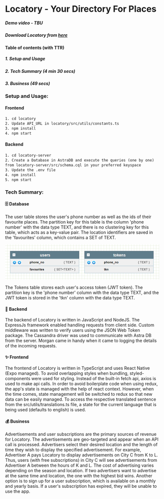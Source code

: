 # Locatory - Your Directory For Places
##### Demo video - TBU 
##### Download Locatory from [here](https://bit.ly/locatory-apk)
#### Table of contents (with TTR)
##### 1. Setup and Usage
##### 2. Tech Summary (4 min 30 secs)
##### 3. Business (49 secs)
### Setup and Usage:
#### Frontend
``` 
1. cd locatory
2. Update API_URL in locatory/src/utils/constants.ts
3. npm install
4. npm start
```
#### Backend
```
1. cd locatory-server
2. Create a Database in AstraDB and execute the queries (one by one) from locatory-server/src/schema.cql in your preferred keyspace
3. Update the .env file
4. npm install
5. npm start
```
### Tech Summary:
#### 🗄️ Database
The user table stores the user's phone number as well as the ids of their favourite places. The partition key for this table is the column 'phone number' with the data type TEXT, and there is no clustering key for this table, which acts as a key-value pair. The location identifiers are saved in the 'favourites' column, which contains a SET of TEXT.

![](https://github.com/jarusYajiv67/locatory/blob/main/db.PNG)

The Tokens table stores each user's access token (JWT token). The partition key is the 'phone number' column with the data type TEXT, and the JWT token is stored in the 'tkn' column with the data type TEXT.

#### 🚀 Backend
The backend of Locatory is written in JavaScript and NodeJS. The ExpressJs framework enabled handling requests from client side. Custom middleware was written to verify users using the JSON Web Token package. The Cassandra driver was used to communicate with Astra DB from the server. Morgan came in handy when it came to logging the details of the incoming requests.

#### ✨ Frontend
The frontend of Locatory is written in TypeScript and uses React Native (Expo managed). To avoid overlapping styles when bundling, styled-components were used for styling. Instead of the built-in fetch api, axios is used to make api calls. In order to avoid boilerplate code when using redux, the app's state is managed with the help of react context. However, when the time comes, state management will be switched to redux so that new data can be easily managed. To access the respective translated sentence from the src/utils/translations.ts file, a state for the current language that is being used (defaults to english) is used.

#### 💰 Business
Advertisements and user subscriptions are the primary sources of revenue for Locatory. The advertisements are geo-targeted and appear when an API call is processed. Advertisers select their desired location and the length of time they wish to display the specified advertisement. For example, Advertiser A pays Locatory to display advertisements on City C from K to L. Thus, users (with free subscriptions) in City C will see advertisements from Advertiser A between the hours of K and L. The cost of advertising varies depending on the season and location. If two advertisers want to advertise at the same time and location, the one with the highest bid wins. Another option is to sign up for a user subscription, which is available on a monthly and yearly basis. If a user's subscription has expired, they will be unable to use the app.
